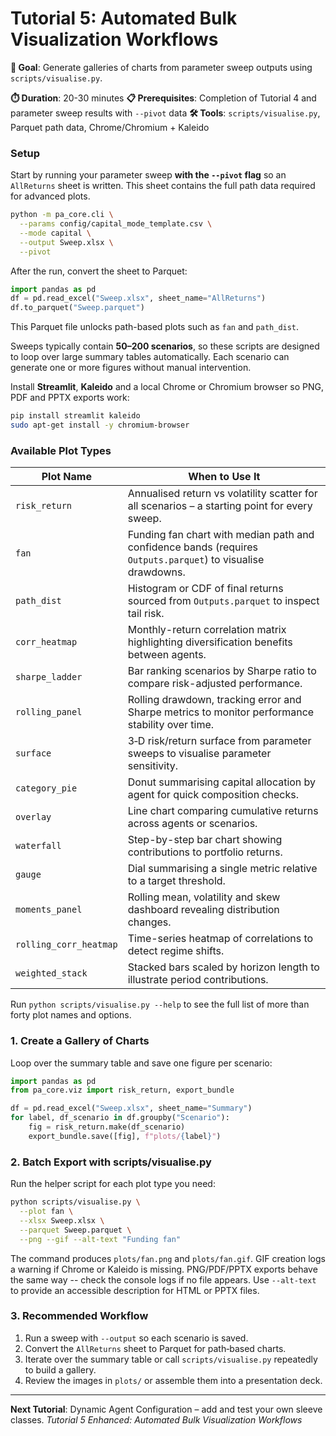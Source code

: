 # Tutorial 5: Automated Bulk Visualization Workflows

**🎯 Goal**: Generate galleries of charts from parameter sweep outputs using `scripts/visualise.py`.

**⏱️ Duration**: 20-30 minutes
**📋 Prerequisites**: Completion of Tutorial 4 and parameter sweep results with `--pivot` data
**🛠️ Tools**: `scripts/visualise.py`, Parquet path data, Chrome/Chromium + Kaleido

### Setup

Start by running your parameter sweep **with the `--pivot` flag** so an `AllReturns` sheet is written. This sheet contains the full path data required for advanced plots.

```bash
python -m pa_core.cli \
  --params config/capital_mode_template.csv \
  --mode capital \
  --output Sweep.xlsx \
  --pivot
```

After the run, convert the sheet to Parquet:

```python
import pandas as pd
df = pd.read_excel("Sweep.xlsx", sheet_name="AllReturns")
df.to_parquet("Sweep.parquet")
```
This Parquet file unlocks path-based plots such as `fan` and `path_dist`.

Sweeps typically contain **50–200 scenarios**, so these scripts are designed to
loop over large summary tables automatically. Each scenario can generate one or
more figures without manual intervention.

Install **Streamlit**, **Kaleido** and a local Chrome or Chromium browser so PNG, PDF and PPTX exports work:

```bash
pip install streamlit kaleido
sudo apt-get install -y chromium-browser
```
### Available Plot Types
| Plot Name | When to Use It |
|-----------|----------------|
| `risk_return` | Annualised return vs volatility scatter for all scenarios – a starting point for every sweep. |
| `fan` | Funding fan chart with median path and confidence bands (requires `Outputs.parquet`) to visualise drawdowns. |
| `path_dist` | Histogram or CDF of final returns sourced from `Outputs.parquet` to inspect tail risk. |
| `corr_heatmap` | Monthly-return correlation matrix highlighting diversification benefits between agents. |
| `sharpe_ladder` | Bar ranking scenarios by Sharpe ratio to compare risk-adjusted performance. |
| `rolling_panel` | Rolling drawdown, tracking error and Sharpe metrics to monitor performance stability over time. |
| `surface` | 3‑D risk/return surface from parameter sweeps to visualise parameter sensitivity. |
| `category_pie` | Donut summarising capital allocation by agent for quick composition checks. |
| `overlay` | Line chart comparing cumulative returns across agents or scenarios. |
| `waterfall` | Step-by-step bar chart showing contributions to portfolio returns. |
| `gauge` | Dial summarising a single metric relative to a target threshold. |
| `moments_panel` | Rolling mean, volatility and skew dashboard revealing distribution changes. |
| `rolling_corr_heatmap` | Time-series heatmap of correlations to detect regime shifts. |
| `weighted_stack` | Stacked bars scaled by horizon length to illustrate period contributions. |

Run `python scripts/visualise.py --help` to see the full list of more than forty plot names and options.


### 1. Create a Gallery of Charts

Loop over the summary table and save one figure per scenario:

```python
import pandas as pd
from pa_core.viz import risk_return, export_bundle

df = pd.read_excel("Sweep.xlsx", sheet_name="Summary")
for label, df_scenario in df.groupby("Scenario"):
    fig = risk_return.make(df_scenario)
    export_bundle.save([fig], f"plots/{label}")
```

### 2. Batch Export with scripts/visualise.py

Run the helper script for each plot type you need:

```bash
python scripts/visualise.py \
  --plot fan \
  --xlsx Sweep.xlsx \
  --parquet Sweep.parquet \
  --png --gif --alt-text "Funding fan"
```
The command produces `plots/fan.png` and `plots/fan.gif`. GIF creation logs a warning if Chrome or Kaleido is missing. PNG/PDF/PPTX exports behave the same way -- check the console logs if no file appears. Use `--alt-text` to provide an accessible description for HTML or PPTX files.

### 3. Recommended Workflow

1. Run a sweep with `--output` so each scenario is saved.
2. Convert the `AllReturns` sheet to Parquet for path‑based charts.
3. Iterate over the summary table or call `scripts/visualise.py` repeatedly to build a gallery.
4. Review the images in `plots/` or assemble them into a presentation deck.

---

**Next Tutorial**: Dynamic Agent Configuration – add and test your own sleeve classes.
*Tutorial 5 Enhanced: Automated Bulk Visualization Workflows*
